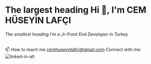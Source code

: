 # The largest heading Hi 👋, I'm CEM HÜSEYİN LAFÇI
###### The smallest heading I'm a Jr-Front End Developer in Turkey
📫 How to reach me cemhuseyinlafci@gmail.com
Connect with me:
![linked-in-alt](https://user-images.githubusercontent.com/76207352/171362510-b7f5f7d6-e1ca-4bb9-a470-d5578dff0302.svg)
